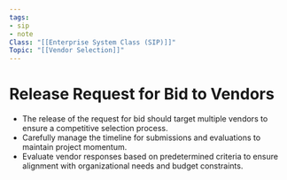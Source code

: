 ```yaml
---
tags:
- sip
- note
Class: "[[Enterprise System Class (SIP)]]"
Topic: "[[Vendor Selection]]"
---
```


# Release Request for Bid to Vendors

- The release of the request for bid should target multiple vendors to ensure a competitive selection process.
- Carefully manage the timeline for submissions and evaluations to maintain project momentum.
- Evaluate vendor responses based on predetermined criteria to ensure alignment with organizational needs and budget constraints.